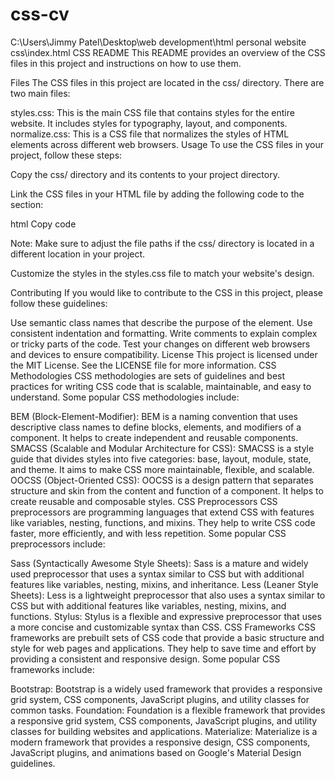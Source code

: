 # css-cv
C:\Users\Jimmy Patel\Desktop\web development\html personal website css\index.html
CSS README
This README provides an overview of the CSS files in this project and instructions on how to use them.

Files
The CSS files in this project are located in the css/ directory. There are two main files:

styles.css: This is the main CSS file that contains styles for the entire website. It includes styles for typography, layout, and components.
normalize.css: This is a CSS file that normalizes the styles of HTML elements across different web browsers.
Usage
To use the CSS files in your project, follow these steps:

Copy the css/ directory and its contents to your project directory.

Link the CSS files in your HTML file by adding the following code to the <head> section:

html
Copy code
<link rel="stylesheet" href="css/normalize.css">
<link rel="stylesheet" href="css/styles.css">
Note: Make sure to adjust the file paths if the css/ directory is located in a different location in your project.

Customize the styles in the styles.css file to match your website's design.

Contributing
If you would like to contribute to the CSS in this project, please follow these guidelines:

Use semantic class names that describe the purpose of the element.
Use consistent indentation and formatting.
Write comments to explain complex or tricky parts of the code.
Test your changes on different web browsers and devices to ensure compatibility.
License
This project is licensed under the MIT License. See the LICENSE file for more information.
CSS Methodologies
CSS methodologies are sets of guidelines and best practices for writing CSS code that is scalable, maintainable, and easy to understand. Some popular CSS methodologies include:

BEM (Block-Element-Modifier): BEM is a naming convention that uses descriptive class names to define blocks, elements, and modifiers of a component. It helps to create independent and reusable components.
SMACSS (Scalable and Modular Architecture for CSS): SMACSS is a style guide that divides styles into five categories: base, layout, module, state, and theme. It aims to make CSS more maintainable, flexible, and scalable.
OOCSS (Object-Oriented CSS): OOCSS is a design pattern that separates structure and skin from the content and function of a component. It helps to create reusable and composable styles.
CSS Preprocessors
CSS preprocessors are programming languages that extend CSS with features like variables, nesting, functions, and mixins. They help to write CSS code faster, more efficiently, and with less repetition. Some popular CSS preprocessors include:

Sass (Syntactically Awesome Style Sheets): Sass is a mature and widely used preprocessor that uses a syntax similar to CSS but with additional features like variables, nesting, mixins, and inheritance.
Less (Leaner Style Sheets): Less is a lightweight preprocessor that also uses a syntax similar to CSS but with additional features like variables, nesting, mixins, and functions.
Stylus: Stylus is a flexible and expressive preprocessor that uses a more concise and customizable syntax than CSS.
CSS Frameworks
CSS frameworks are prebuilt sets of CSS code that provide a basic structure and style for web pages and applications. They help to save time and effort by providing a consistent and responsive design. Some popular CSS frameworks include:

Bootstrap: Bootstrap is a widely used framework that provides a responsive grid system, CSS components, JavaScript plugins, and utility classes for common tasks.
Foundation: Foundation is a flexible framework that provides a responsive grid system, CSS components, JavaScript plugins, and utility classes for building websites and applications.
Materialize: Materialize is a modern framework that provides a responsive design, CSS components, JavaScript plugins, and animations based on Google's Material Design guidelines.
